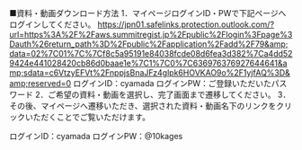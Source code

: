 ■資料・動画ダウンロード方法
1．マイページログインID・PWで下記ページへログインしてください。
https://jpn01.safelinks.protection.outlook.com/?url=https%3A%2F%2Faws.summitregist.jp%2Fpublic%2Flogin%3Fpage%3Dauth%26return_path%3D%2Fpublic%2Fapplication%2Fadd%2F79&amp;data=02%7C01%7C%7Cf8c5a95191e84038fcde08d6fea3d382%7Ca4dd529424e441028420cb86d0baae1e%7C1%7C0%7C636976376927644641&amp;sdata=c6VtzyEFVt%2FnppjsBnaJFz4glpk6HOVKAO9o%2F1yjfAQ%3D&amp;reserved=0
ログインID：cyamada
ログインPW：ご登録いただいたパスワード
2．ご希望の資料・動画を選択し、完了画面まで遷移してください。
3．その後、マイページへ遷移いただき、選択された資料・動画名下のリンクをクリックいただくことでご覧いただけます。


ログインID：cyamada
ログインPW：@10kages
	
